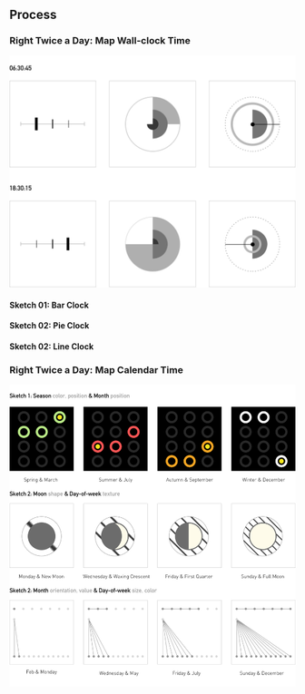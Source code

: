 ## Process 
### Right Twice a Day: Map Wall-clock Time
![illustrative images](./Sketch_wall_clock.jpg)
#### Sketch 01: Bar Clock
#### Sketch 02: Pie Clock
#### Sketch 02: Line Clock
### Right Twice a Day: Map Calendar Time
![illustrative images](./Sketch_calendar_time.jpg)
